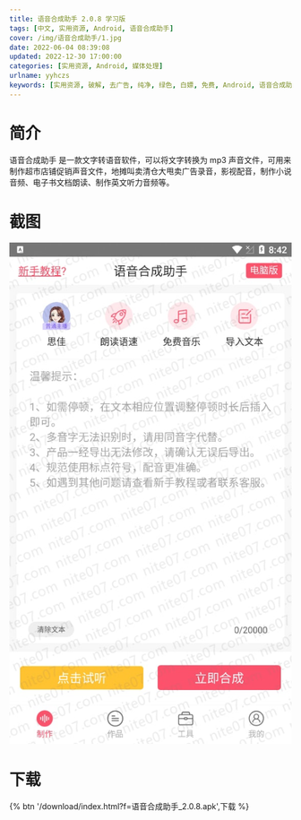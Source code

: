 ```yaml
---
title: 语音合成助手 2.0.8 学习版
tags: [中文, 实用资源, Android, 语音合成助手]
cover: /img/语音合成助手/1.jpg
date: 2022-06-04 08:39:08
updated: 2022-12-30 17:00:00
categories: [实用资源, Android, 媒体处理]
urlname: yyhczs
keywords: [实用资源, 破解, 去广告, 纯净, 绿色, 白嫖, 免费, Android, 语音合成助手]
---
```


# 简介

语音合成助手 是一款文字转语音软件，可以将文字转换为 mp3 声音文件，可用来制作超市店铺促销声音文件，地摊叫卖清仓大甩卖广告录音，影视配音，制作小说音频、电子书文档朗读、制作英文听力音频等。

# 截图

![](/img/语音合成助手/2.jpg)

# 下载

{% btn '/download/index.html?f=语音合成助手_2.0.8.apk',下载 %}
